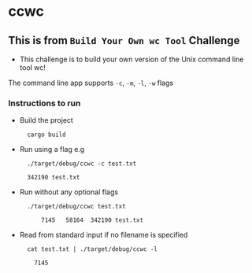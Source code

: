 # ccwc 

## This is from `Build Your Own wc Tool` Challenge

- This challenge is to build your own version of the Unix command line tool wc!

The command line app supports `-c`, `-m`, `-l`, `-w` flags

### Instructions to run
- Build the project 
  ```
    cargo build
  ```
- Run using a flag e.g
  ```
    ./target/debug/ccwc -c test.txt
    
    342190 test.txt
  ```
- Run without any optional flags
  ```
    ./target/debug/ccwc test.txt

        7145   58164  342190 test.txt
  ```
- Read from standard input if no filename is specified
  ```
    cat test.txt | ./target/debug/ccwc -l
      
      7145
  ```
